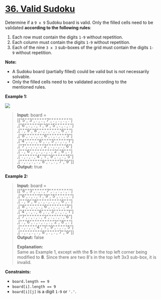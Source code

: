 # [36\. Valid Sudoku](https://leetcode.com/problems/valid-sudoku/)

Determine if a `9 x 9` Sudoku board is valid. Only the filled cells need to be
validated **according to the following rules**:

1. Each row must contain the digits `1-9` without repetition.
2. Each column must contain the digits `1-9` without repetition.
3. Each of the nine `3 x 3` sub-boxes of the grid must contain the
   digits `1-9` without repetition.

**Note:**

- A Sudoku board (partially filled) could be valid but is not necessarily
  solvable.
- Only the filled cells need to be validated according to the mentioned rules.

**Example 1:**

![](https://upload.wikimedia.org/wikipedia/commons/thumb/f/ff/Sudoku-by-L2G-20050714.svg/250px-Sudoku-by-L2G-20050714.svg.png)

> **Input:** board =  
> \[\["5","3",".",".","7",".",".",".","."\]  
> ,\["6",".",".","1","9","5",".",".","."\]  
> ,\[".","9","8",".",".",".",".","6","."\]  
> ,\["8",".",".",".","6",".",".",".","3"\]  
> ,\["4",".",".","8",".","3",".",".","1"\]  
> ,\["7",".",".",".","2",".",".",".","6"\]  
> ,\[".","6",".",".",".",".","2","8","."\]  
> ,\[".",".",".","4","1","9",".",".","5"\]  
> ,\[".",".",".",".","8",".",".","7","9"\]\]  
> **Output:** true

**Example 2:**

> **Input:** board =  
> \[\["8","3",".",".","7",".",".",".","."\]  
> ,\["6",".",".","1","9","5",".",".","."\]  
> ,\[".","9","8",".",".",".",".","6","."\]  
> ,\["8",".",".",".","6",".",".",".","3"\]  
> ,\["4",".",".","8",".","3",".",".","1"\]  
> ,\["7",".",".",".","2",".",".",".","6"\]  
> ,\[".","6",".",".",".",".","2","8","."\]  
> ,\[".",".",".","4","1","9",".",".","5"\]  
> ,\[".",".",".",".","8",".",".","7","9"\]\]  
> **Output:** false
>
> **Explanation:**  
> Same as Example 1, except with the **5** in the top left corner being modified to **8**. Since there are two 8's in the top left 3x3 sub-box, it is invalid.

**Constraints:**

- `board.length == 9`
- `board[i].length == 9`
- `board[i][j]` is a digit `1-9` or `'.'`.
